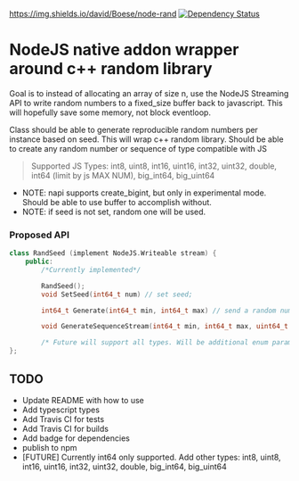 https://img.shields.io/david/Boese/node-rand
[![Dependency Status](https://david-dm.org/dwyl/esta.svg)](https://david-dm.org/Boese/node-rand)

<h1>NodeJS native addon wrapper around c++ random library</h1>

Goal is to instead of allocating an array of size n, use the NodeJS Streaming API
to write random numbers to a fixed_size buffer back to javascript. This will hopefully
save some memory, not block eventloop. 

Class should be able to generate reproducible random numbers per instance based on seed.
This will wrap c++ random library.
Should be able to create any random number or sequence of type compatible with JS
> Supported JS Types: int8, uint8, int16, uint16, int32, uint32, double, int64 (limit by js MAX NUM), big_int64, big_uint64


<ul>
<li>NOTE: napi supports create_bigint, but only in experimental mode. Should be able to use buffer to accomplish without.</li>
<li>NOTE: if seed is not set, random one will be used.</li>
</ul>

<h3>Proposed API</h3>

```c++
class RandSeed (implement NodeJS.Writeable stream) {
    public:
        /*Currently implemented*/

        RandSeed();
        void SetSeed(int64_t num) // set seed;

        int64_t Generate(int64_t min, int64_t max) // send a random number immediately

        void GenerateSequenceStream(int64_t min, int64_t max, uint64_t size) // sends random numbers to the underlying stream buffer

        /* Future will support all types. Will be additional enum param to Generate, GenerateSequenceStream */
};
```

<h2>TODO</h2>
<ul>
    <li>Update README with how to use</li>
    <li>Add typescript types</li>
    <li>Add Travis CI for tests</li>
    <li>Add Travis CI for builds</li>
    <li>Add badge for dependencies</li>
    <li>publish to npm</li>
    <li>[FUTURE] Currently int64 only supported. Add other types: int8, uint8, int16, uint16, int32, uint32, double, big_int64, big_uint64</li>
</ul>



